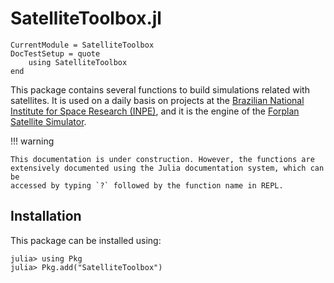 SatelliteToolbox.jl
===================

```@meta
CurrentModule = SatelliteToolbox
DocTestSetup = quote
    using SatelliteToolbox
end
```

This package contains several functions to build simulations related with
satellites. It is used on a daily basis on projects at the [Brazilian National
Institute for Space Research (INPE)](http://www.inpe.br), and it is the engine
of the [Forplan Satellite Simulator](https://journals.sagepub.com/doi/abs/10.1177/1063293X18804006).

!!! warning

    This documentation is under construction. However, the functions are
    extensively documented using the Julia documentation system, which can be
    accessed by typing `?` followed by the function name in REPL.

## Installation

This package can be installed using:

```julia-repl
julia> using Pkg
julia> Pkg.add("SatelliteToolbox")
```
